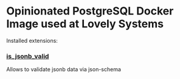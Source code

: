 # Opinionated PostgreSQL Docker Image used at Lovely Systems

Installed extensions:

### [is_jsonb_valid](https://github.com/furstenheim/is_jsonb_valid)
Allows to validate jsonb data via json-schema 

